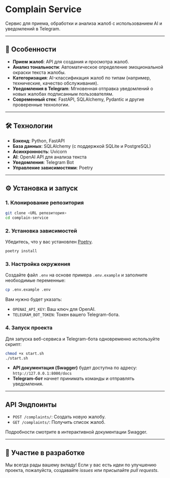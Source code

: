 # Complain Service

Сервис для приема, обработки и анализа жалоб с использованием AI и уведомлений в Telegram.

---

## 🚀 Особенности

- **Прием жалоб**: API для создания и просмотра жалоб.
- **Анализ тональности**: Автоматическое определение эмоциональной окраски текста жалобы.
- **Категоризация**: AI-классификация жалоб по типам (например, технические, качество обслуживания).
- **Уведомления в Telegram**: Мгновенная отправка уведомлений о новых жалобах подписанным пользователям.
- **Современный стек**: FastAPI, SQLAlchemy, Pydantic и другие проверенные технологии.

---

## 🛠️ Технологии

- **Бэкенд**: Python, FastAPI
- **База данных**: SQLAlchemy (с поддержкой SQLite и PostgreSQL)
- **Асинхронность**: Uvicorn
- **AI**: OpenAI API для анализа текста
- **Уведомления**: Telegram Bot
- **Управление зависимостями**: Poetry

---

## ⚙️ Установка и запуск

### 1. Клонирование репозитория

```bash
git clone <URL репозитория>
cd complain-service
```

### 2. Установка зависимостей

Убедитесь, что у вас установлен [Poetry](https://python-poetry.org/).

```bash
poetry install
```

### 3. Настройка окружения

Создайте файл `.env` на основе примера `.env.example` и заполните необходимые переменные:

```bash
cp .env.example .env
```

Вам нужно будет указать:
- `OPENAI_API_KEY`: Ваш ключ для OpenAI.
- `TELEGRAM_BOT_TOKEN`: Токен вашего Telegram-бота.

### 4. Запуск проекта

Для запуска веб-сервиса и Telegram-бота одновременно используйте скрипт:

```bash
chmod +x start.sh
./start.sh
```

- **API документация (Swagger)** будет доступна по адресу: `http://127.0.0.1:8000/docs`
- **Telegram-бот** начнет принимать команды и отправлять уведомления.

---

## API Эндпоинты

- `POST /complaints/`: Создать новую жалобу.
- `GET /complaints/`: Получить список жалоб.

Подробности смотрите в интерактивной документации Swagger.

---

## 🤝 Участие в разработке

Мы всегда рады вашему вкладу! Если у вас есть идеи по улучшению проекта, пожалуйста, создавайте *issues* или присылайте *pull requests*.
